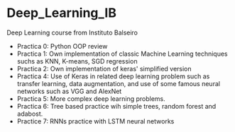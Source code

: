 # Deep_Learning_IB
Deep Learning course from Instituto Balseiro

* Practica 0: Python OOP review
* Practica 1: Own implementation of classic Machine Learning techniques suchs as KNN, K-means, SGD regression
* Practica 2: Own implementation of keras' simplified version
* Practica 4: Use of Keras in related deep learning problem such as transfer learning, data augmentation, and use of some famous neural networks such as VGG and AlexNet
* Practica 5: More complex deep learning problems.
* Practica 6: Tree based practice wih simple trees, random forest and adabost.
* Practice 7: RNNs practice with LSTM neural networks
